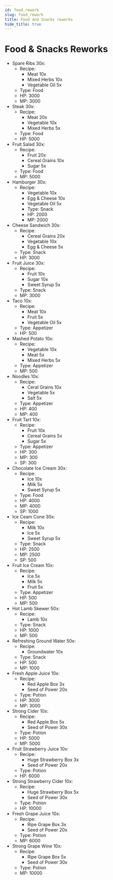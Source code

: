 ```yaml
---
id: food_rework
slug: food_rework
title: Food and Snacks reworks
hide_title: true
---
```


# Food & Snacks Reworks

- Spare Ribs 30x:
  - Recipe:
    - Meat 10x
	- Mixed Herbs 10x
	- Vegetable Oil 5x
  - Type: Food
  - HP: 3000
  - MP: 3000
- Steak 30x:
  - Recipe:
    - Meat 20x
    - Vegetable 10x
    - Mixed Herbs 5x
  - Type: Food
  - HP: 5000
- Fruit Salad 30x:
  - Recipe:
    - Fruit 20x
	- Cereal Grains 10x
    - Sugar 5x
  - Type: Food
  - MP: 5000
- Hamburger 30x:
  - Recipe:
    - Vegetable 10x
	- Egg & Cheese 10x
	- Vegetable Oil 5x
	- Type: Snack
	- HP: 2000
	- MP: 2000
- Cheese Sandwich 30x:
  - Recipe:
    - Cereal Grains 20x
	- Vegetable 10x
	- Egg & Cheese 5x
  - Type: Snack
  - HP: 3000
- Fruit Juice 30x:
  - Recipe:
    - Fruit 10x
	- Sugar 10x
	- Sweet Syrup 5x
  - Type: Snack
  - MP: 3000
- Taco 10x:
  - Recipe:
    - Meat 10x
	- Fruit 5x
	- Vegetable Oil 5x
  - Type: Appetizer
  - HP: 500
- Mashed Potato 10x:
  - Recipe:
    - Vegetable 10x
	- Meat 5x
	- Mixed Herbs 5x
  - Type: Appetizer
  - MP: 500
- Noodles 10x:
  - Recipe:
    - Ceral Grains 10x
	- Vegetable 5x
	- Salt 5x
  - Type: Appetizer
  - HP: 400
  - MP: 400
- Fruit Tart 10x:
  - Recipe:
    - Fruit 10x
	- Cereal Grains 5x
	- Sugar 5x
  - Type: Appetizer
  - HP: 300
  - MP: 300
  - SP: 300
- Chocolate Ice Cream 30x:
  - Recipe:
    - Ice 10x
	- Milk 5x
	- Sweet Syrup 5x
  - Type: Food
  - HP: 4000
  - MP: 4000
  - SP: 1000
- Ice Ceam Cone 30x:
  - Recipe:
    - Milk 10x
	- Ice 5x
	- Sweet Syrup 5x
  - Type: Snack
  - HP: 2500
  - MP: 2500
  - SP: 500
- Fruit Ice Cream 10x:
  - Recipe:
    - Ice 5x
    - Milk 5x
    - Fruit 5x
  - Type: Appetizer
  - HP: 500
  - MP: 500
- Hot Lamb Skewer 50x:
  - Recipe:
    - Lamb 10x
  - Type: Snack
  - HP: 1000
  - MP: 500
- Refreshing Ground Water 50x:
  - Recipe:
    - Groundwater 10x
  - Type: Snack
  - HP: 500
  - MP: 1000
- Fresh Apple Juice 10x:
  - Recipe:
    - Red Apple Box 3x
    - Seed of Power 20x
  - Type: Potion
  - HP: 3000
  - MP: 3000
- Strong Cider 10x:
  - Recipe:
    - Red Apple Box 5x
    - Seed of Power 30x
  - Type: Potion
  - HP: 5000
  - MP: 5000
- Fruit Strawberry Juice 10x:
  - Recipe:
    - Huge Strawberry Box 3x
	- Seed of Power 20x
  - Type: Potion
  - HP: 6000
- Strong Strawberry Cider 10x:
  - Recipe:
    - Huge Strawberry Box 5x
	- Seed of Power 30x
  - Type: Potion
  - HP: 10000
- Fresh Grape Juice 10x:
  - Recipe:
    - Ripe Grape Box 3x
	- Seed of Power 20x
  - Type: Potion
  - MP: 6000
- Strong Grape Wine 10x:
  - Recipe:
    - Ripe Grape Box 5x
	- Seed of Power 30x
  - Type: Potion
  - MP: 10000
